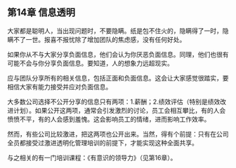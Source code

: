 ## 第14章 信息透明

大家都是聪明人，当出现问题时，不要隐瞒。纸是包不住火的，隐瞒得了一时，隐瞒不了一世。报喜不报忧除了增加团队的焦虑感，没有任何好处。

如果你从不与大家分享负面信息，他们会认为你厌恶负面信息。同理，他们也很有可能不会与你分享负面信息。要知道，人的想象力远超现实。

应与团队分享所有的相关信息，包括正面和负面信息。这会让大家感觉很踏实，要相信大家有能力接受并应对负面信息。

大多数公司选择不公开分享的信息只有两项：1.薪酬；2.绩效评估（特别是绩效改进计划）。如果公开这两项，通常会引发激烈的讨论，员工会相互攀比，有的人会愤愤不平，有的人会感到羞愧。这会影响员工的情绪，进而影响工作效率。

然而，有些公司比较激进，把这两项也公开出来。当然，得有个前提：只有在公司全员都接受过激进透明化管理培训的前提下，才能实现这种全面共享。

与之相关的有一门培训课程：《有意识的领导力》（见第16章）。

